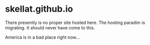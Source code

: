 # skellat.github.io

There presently is no proper site hosted here.  The hosting paradim is migrating.  It should never have come to this.

America is in a bad place right now...
